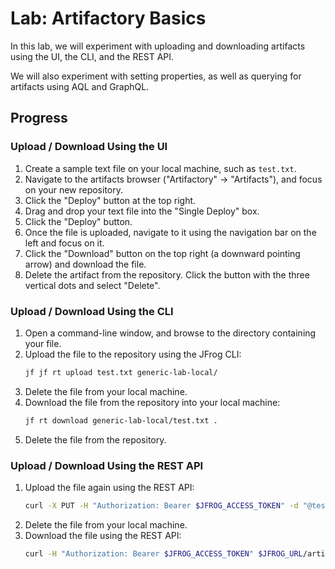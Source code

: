 # Lab: Artifactory Basics

In this lab, we will experiment with uploading and downloading artifacts using the UI, the
CLI, and the REST API.

We will also experiment with setting properties, as well as querying for artifacts using AQL
and GraphQL.

## Progress

### Upload / Download Using the UI

1. Create a sample text file on your local machine, such as `test.txt`.
2. Navigate to the artifacts browser ("Artifactory" -> "Artifacts"), and focus on your new repository.
3. Click the "Deploy" button at the top right.
4. Drag and drop your text file into the "Single Deploy" box.
5. Click the "Deploy" button.
6. Once the file is uploaded, navigate to it using the navigation bar on the left and focus on it.
7. Click the "Download" button on the top right (a downward pointing arrow) and download the file.
8. Delete the artifact from the repository. Click the button with the three vertical dots and select "Delete".

### Upload / Download Using the CLI

1. Open a command-line window, and browse to the directory containing your file.
2. Upload the file to the repository using the JFrog CLI:
   ```bash
   jf jf rt upload test.txt generic-lab-local/
   ```
3. Delete the file from your local machine.
4. Download the file from the repository into your local machine:
   ```bash
   jf rt download generic-lab-local/test.txt .
   ```
5. Delete the file from the repository.

### Upload / Download Using the REST API

1. Upload the file again using the REST API:
   ```bash
   curl -X PUT -H "Authorization: Bearer $JFROG_ACCESS_TOKEN" -d "@test.txt" $JFROG_URL/artifactory/generic-lab-local/test.txt
   ```
2. Delete the file from your local machine.
3. Download the file using the REST API:
   ```bash
   curl -H "Authorization: Bearer $JFROG_ACCESS_TOKEN" $JFROG_URL/artifactory/generic-lab-local/test.txt
   ```
